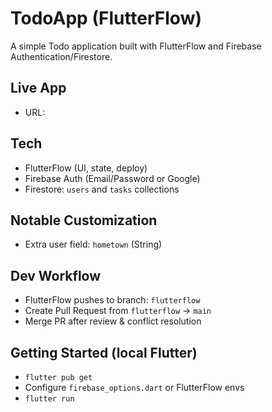 # TodoApp (FlutterFlow)

A simple Todo application built with FlutterFlow and Firebase Authentication/Firestore.

## Live App
- URL: <add after publish>

## Tech
- FlutterFlow (UI, state, deploy)
- Firebase Auth (Email/Password or Google)
- Firestore: `users` and `tasks` collections

## Notable Customization
- Extra user field: `hometown` (String)

## Dev Workflow
- FlutterFlow pushes to branch: `flutterflow`
- Create Pull Request from `flutterflow` → `main`
- Merge PR after review & conflict resolution

## Getting Started (local Flutter)
- `flutter pub get`
- Configure `firebase_options.dart` or FlutterFlow envs
- `flutter run`
